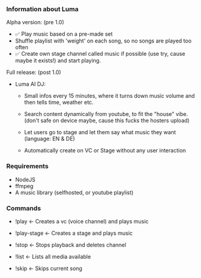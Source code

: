 ### Information about Luma 
Alpha version: (pre 1.0)
- ✅ Play music based on a pre-made set 
- Shuffle playlist with 'weight' on each song, so no songs are played too often
- ✅ Create own stage channel called music if possible (use try, cause maybe it exists!) and start playing.


Full release: (post 1.0)
- Luma AI DJ:
    - Small infos every 15 minutes, where it turns down music volume and then tells time, weather etc.
    - Search content dynamically from youtube, to fit the "house" vibe. (don't safe on device maybe, cause this fucks the hosters upload)
    - Let users go to stage and let them say what music they want (language: EN & DE)

    - Automatically create on VC or Stage without any user interaction



### Requirements
- NodeJS
- ffmpeg
- A music library (selfhosted, or youtube playlist)



### Commands
- !play <- Creates a vc (voice channel) and plays music
- !play-stage <- Creates a stage and plays music
- !stop <- Stops playback and deletes channel

- !list <- Lists all media available
- !skip <- Skips current song